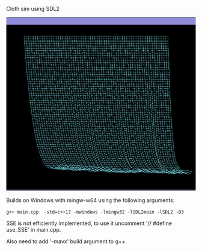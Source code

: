 Cloth sim using SDL2

![cloth.png](https://github.com/doug-h/cloth_sim/blob/master/cloth.png)

Builds on Windows with mingw-w64 using the following arguments:
```
g++ main.cpp  -std=c++17 -mwindows -lmingw32 -lSDL2main -lSDL2 -O3
```


SSE is not efficiently implemented, to use it uncomment '// #define use_SSE' in main.cpp.

Also need to add '-mavx' build argument to g++.
